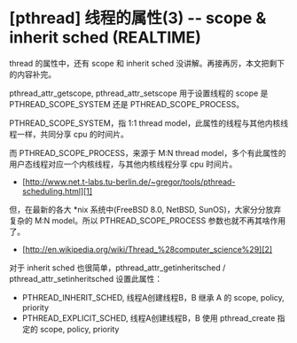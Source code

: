 # [pthread] 线程的属性(3) -- scope & inherit sched (REALTIME)

thread 的属性中，还有 scope 和 inherit sched 没讲解。再接再厉，本文把剩下的内容补完。

pthread_attr_getscope, pthread_attr_setscope 用于设置线程的 scope 是 PTHREAD_SCOPE_SYSTEM 还是 PTHREAD_SCOPE_PROCESS。

PTHREAD_SCOPE_SYSTEM，指 1:1 thread model，此属性的线程与其他内核线程一样，共同分享 cpu 的时间片。

而 PTHREAD_SCOPE_PROCESS，来源于 M:N thread model，多个有此属性的用户态线程对应一个内核线程，与其他内核线程分享 cpu 时间片。

 * [http://www.net.t-labs.tu-berlin.de/~gregor/tools/pthread-scheduling.html][1]

但，在最新的各大 *nix 系统中(FreeBSD 8.0, NetBSD, SunOS)，大家分分放弃复杂的 M:N model。所以 PTHREAD_SCOPE_PROCESS 参数也就不再其啥作用了。

 * [http://en.wikipedia.org/wiki/Thread_%28computer_science%29][2]

对于 inherit sched 也很简单，pthread_attr_getinheritsched / pthread_attr_setinheritsched 设置此属性：

 * PTHREAD_INHERIT_SCHED, 线程A创建线程B，B 继承 A 的 scope, policy, priority
 * PTHREAD_EXPLICIT_SCHED, 线程A创建线程B，B 使用 pthread_create 指定的 scope, policy, priority

[1]:http://www.net.t-labs.tu-berlin.de/~gregor/tools/pthread-scheduling.html
[2]:http://en.wikipedia.org/wiki/Thread_%28computer_science%29

